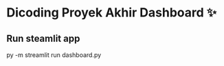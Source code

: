 # Dicoding Proyek Akhir Dashboard :sparkles:

## Run steamlit app
py -m streamlit run dashboard.py

